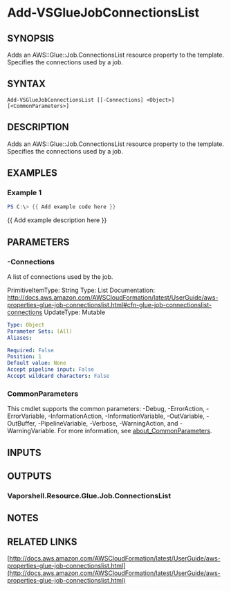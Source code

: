 # Add-VSGlueJobConnectionsList

## SYNOPSIS
Adds an AWS::Glue::Job.ConnectionsList resource property to the template.
Specifies the connections used by a job.

## SYNTAX

```
Add-VSGlueJobConnectionsList [[-Connections] <Object>] [<CommonParameters>]
```

## DESCRIPTION
Adds an AWS::Glue::Job.ConnectionsList resource property to the template.
Specifies the connections used by a job.

## EXAMPLES

### Example 1
```powershell
PS C:\> {{ Add example code here }}
```

{{ Add example description here }}

## PARAMETERS

### -Connections
A list of connections used by the job.

PrimitiveItemType: String
Type: List
Documentation: http://docs.aws.amazon.com/AWSCloudFormation/latest/UserGuide/aws-properties-glue-job-connectionslist.html#cfn-glue-job-connectionslist-connections
UpdateType: Mutable

```yaml
Type: Object
Parameter Sets: (All)
Aliases:

Required: False
Position: 1
Default value: None
Accept pipeline input: False
Accept wildcard characters: False
```

### CommonParameters
This cmdlet supports the common parameters: -Debug, -ErrorAction, -ErrorVariable, -InformationAction, -InformationVariable, -OutVariable, -OutBuffer, -PipelineVariable, -Verbose, -WarningAction, and -WarningVariable. For more information, see [about_CommonParameters](http://go.microsoft.com/fwlink/?LinkID=113216).

## INPUTS

## OUTPUTS

### Vaporshell.Resource.Glue.Job.ConnectionsList
## NOTES

## RELATED LINKS

[http://docs.aws.amazon.com/AWSCloudFormation/latest/UserGuide/aws-properties-glue-job-connectionslist.html](http://docs.aws.amazon.com/AWSCloudFormation/latest/UserGuide/aws-properties-glue-job-connectionslist.html)

